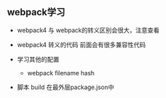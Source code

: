 ## webpack学习
* webpack4 与 webpack的转义区别会很大，注意查看
* webpack4 转义的代码 前面会有很多兼容性代码
* 学习其他的配置
  * webpack filename hash

* 脚本 build 在最外层package.json中